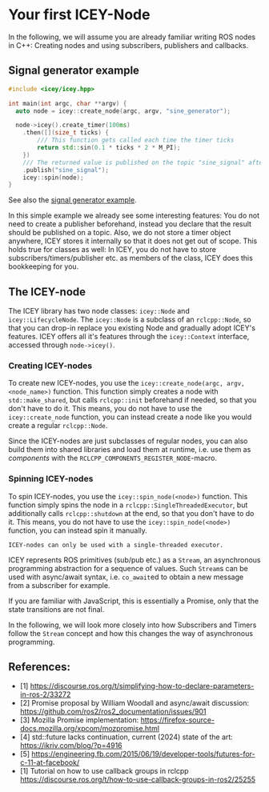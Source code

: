 # Your first ICEY-Node 

In the following, we will assume you are already familiar writing ROS nodes in C++: Creating nodes and using subscribers, publishers and callbacks. 

## Signal generator example

```cpp
#include <icey/icey.hpp>

int main(int argc, char **argv) {
  auto node = icey::create_node(argc, argv, "sine_generator");

  node->icey().create_timer(100ms)
    .then([](size_t ticks) {
        /// This function gets called each time the timer ticks
        return std::sin(0.1 * ticks * 2 * M_PI);
    })
    /// The returned value is published on the topic "sine_signal" after the timer ticked.
    .publish("sine_signal");
    icey::spin(node);
}
```
See also the [signal generator example](../../icey_examples/src/signal_generator.cpp).

In this simple example we already see some interesting features: You do not need to create a publisher beforehand, instead you declare that the result should be published on a topic. 
Also, we do not store a timer object anywhere, ICEY stores it internally so that it does not get out of scope. This holds true for classes as well: In ICEY, you do not have to store 
subscribers/timers/publisher etc. as members of the class, ICEY does this bookkeeping for you. 

## The ICEY-node 

The ICEY library has two node classes: `icey::Node` and `icey::LifecycleNode`.
The `icey::Node` is a subclass of an `rclcpp::Node`, so that you can drop-in replace you existing Node and gradually adopt ICEY's features.
ICEY offers all it's features through the `icey::Context` interface, accessed through `node->icey()`.

### Creating ICEY-nodes 

To create new ICEY-nodes, you use the `icey::create_node(argc, argv, <node_name>)` function. This function simply creates a node with `std::make_shared`, but calls `rclcpp::init` beforehand if needed, so that you don't have to do it.
This means, you do not have to use the `icey::create_node` function, you can instead create a node like you would create a regular `rclcpp::Node`.

Since the ICEY-nodes are just subclasses of regular nodes, you can also build them into shared libraries and load them at runtime, i.e. use them as *components* with the `RCLCPP_COMPONENTS_REGISTER_NODE`-macro.

### Spinning ICEY-nodes 

To spin ICEY-nodes, you use the `icey::spin_node(<node>)` function. This function simply spins the node in a `rclcpp::SingleThreadedExecutor`, but additionally calls `rclcpp::shutdown` at the end, so that you don't have to do it. 
This means, you do not have to use the `icey::spin_node(<node>)` function, you can instead spin it manually. 

```{warning}
ICEY-nodes can only be used with a single-threaded executor.
```

ICEY represents ROS primitives (sub/pub etc.) as a `Stream`, an asynchronous programming abstraction for a sequence of values. Such `Stream`s can be used with async/await syntax, i.e. `co_await`ed to obtain a new message from a subscriber for example. 

If you are familiar with JavaScript, this is essentially a Promise, only that the state transitions are not final.

In the following, we will look more closely into how Subscribers and Timers follow the `Stream` concept and how this changes the way of asynchronous programming. 

## References: 

- [1] https://discourse.ros.org/t/simplifying-how-to-declare-parameters-in-ros-2/33272
- [2] Promise proposal by William Woodall and async/await discussion: https://github.com/ros2/ros2_documentation/issues/901
- [3] Mozilla Promise implementation: https://firefox-source-docs.mozilla.org/xpcom/mozpromise.html
- [4] std::future lacks continuation, current (2024) state of the art: https://ikriv.com/blog/?p=4916
- [5] https://engineering.fb.com/2015/06/19/developer-tools/futures-for-c-11-at-facebook/
- [1] Tutorial on how to use callback groups in rclcpp https://discourse.ros.org/t/how-to-use-callback-groups-in-ros2/25255